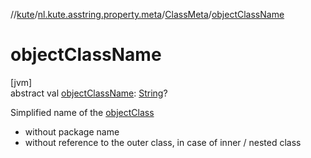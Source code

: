 //[kute](../../../index.md)/[nl.kute.asstring.property.meta](../index.md)/[ClassMeta](index.md)/[objectClassName](object-class-name.md)

# objectClassName

[jvm]\
abstract val [objectClassName](object-class-name.md): [String](https://kotlinlang.org/api/latest/jvm/stdlib/kotlin/-string/index.html)?

Simplified name of the [objectClass](object-class.md)

- 
   without package name
- 
   without reference to the outer class, in case of inner / nested class
